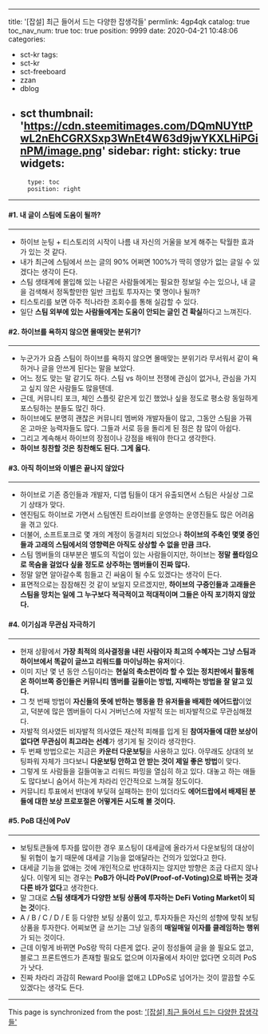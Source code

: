
---
title: '[잡설] 최근 들어서 드는 다양한 잡생각들'
permlink: 4gp4qk
catalog: true
toc_nav_num: true
toc: true
position: 9999
date: 2020-04-21 10:48:06
categories:
- sct-kr
tags:
- sct-kr
- sct-freeboard
- zzan
- dblog
- sct
thumbnail: 'https://cdn.steemitimages.com/DQmNUYttPwL2nEhCGRXSxp3WnEt4W63d9jwYKXLHiPGinPM/image.png'
sidebar:
    right:
        sticky: true
widgets:
    -
        type: toc
        position: right
---


#### #1. 내 글이 스팀에 도움이 될까?
---
- 하이브 눈팅 + 티스토리의 시작이 나름 내 자신의 거울을 보게 해주는 탁월한 효과가 있는 것 같다.
- 내가 최근에 스팀에서 쓰는 글의 90% 어쩌면 100%가 딱히 영양가 없는 글일 수 있겠다는 생각이 든다.
- 스팀 생태계에 몰입해 있는 나같은 사람들에게는 필요한 정보일 수는 있으나, 내 글을 검색해서 정독할만한 일반 크립토 투자자는 몇 명이나 될까?
- 티스토리를 보면 아주 적나라한 조회수를 통해 실감할 수 있다.
- 일단 **스팀 외부에 있는 사람들에게는 도움이 안되는 글인 건 확실**하다고 느껴진다.

#### #2. 하이브를 욕하지 않으면 몰매맞는 분위기?
---
- 누군가가 요즘 스팀이 하이브를 욕하지 않으면 몰매맞는 분위기라 무서워서 같이 욕하거나 글을 안쓰게 된다는 말을 보았다.
- 어느 정도 맞는 말 같기도 하다. 스팀 vs 하이브 전쟁에 관심이 없거나, 관심을 가지고 싶지 않은 사람들도 많을텐데.
- 근데, 커뮤니티 포크, 체인 스플릿 같은게 있긴 했었나 싶을 정도로 평소랑 동일하게 포스팅하는 분들도 많긴 하다.
- 하이브에도 분명히 괜찮은 커뮤니티 멤버와 개발자들이 많고, 그동안 스팀을 가꿔 온 고마운 능력자들도 많다. 그들과 서로 등을 돌리게 된 점은 참 많이 아쉽다.
- 그리고 계속해서 하이브의 장점이나 강점을 배워야 한다고 생각한다.
- **하이브 칭찬할 것은 칭찬해도 된다. 그게 옳다.**

#### #3. 아직 하이브와 이별은 끝나지 않았다
---
- 하이브로 기존 증인들과 개발자, 디앱 팀들이 대거 유출되면서 스팀은 사실상 그로기 상태가 맞다.
- 엔진팀도 하이브로 가면서 스팀엔진 트라이브를 운영하는 운영진들도 많은 어려움을 겪고 있다. 
- 더불어, 소프트포크로 몇 개의 계정이 동결처리 되었으나 **하이브의 주축인 몇몇 증인들과 고래의 스팀에서의 영향력은 아직도 상상할 수 없을 만큼 크다.**
- 스팀 멤버들의 대부분은 별도의 직업이 있는 사람들이지만, 하이브는 **정말 풀타임으로 목숨을 걸었다 싶을 정도로 상주하는 멤버들이 진짜 많다.**
- 정말 알면 알아갈수록 힘들고 긴 싸움이 될 수도 있겠다는 생각이 든다.
- 표면적으로는 잠잠해진 것 같이 보일지 모르겠지만, **하이브의 구증인들과 고래들은 스팀을 망치는 일에 그 누구보다 적극적이고 적대적이며 그들은 아직 포기하지 않았다.**

#### #4. 이기심과 무관심 자극하기
---
- 현재 상황에서 **가장 최적의 의사결정을 내린 사람이자 최고의 수혜자는 그냥 스팀과 하이브에서 똑같이 글쓰고 리워드를 마이닝하는 유저**이다. 
- 이미 지난 몇 년 동안 스팀이라는 **현실의 축소판이라 할 수 있는 정치판에서 활동해 온 하이브쪽 증인들은 커뮤니티 멤버를 길들이는 방법, 지배하는 방법을 잘 알고 있다.**
- 그 첫 번째 방법이 **자신들의 뜻에 반하는 행동을 한 유저들을 배제한 에어드랍**이었고, 덕분에 많은 멤버들이 다시 거버넌스에 자발적 또는 비자발적으로 무관심해졌다.
- 자발적 의사였든 비자발적 의사였든 재산적 피해를 입게 된 **참여자들에 대한 보상이 없다면 무관심이 최고라는 선례**가 생기게 될 것이라 생각한다.
- 두 번째 방법으로는 지금은 **카운터 다운보팅**을 사용하고 있다. 아무래도 상대의 보팅파워 자체가 크다보니 **다운보팅 안하고 안 받는 것이 제일 좋은 방법**이 맞다. 
- 그렇게 또 사람들을 길들여놓고 리워드 파밍을 열심히 하고 있다. 대놓고 하는 애들도 많다보니 숨어서 하는게 차라리 인간적으로 느껴질 정도이다.
- 커뮤니티 투표에서 반대에 부딪혀 실패하는 한이 있더라도 **에어드랍에서 배제된 분들에 대한 보상 프로포절은 어떻게든 시도해 볼 것이다.**

#### #5. PoB 대신에 PoV
---
- 보팅토큰들에 투자를 많이한 경우 포스팅이 대세글에 올라가서 다운보팅의 대상이 될 위협이 높기 때문에 대세글 기능을 없애달라는 건의가 있었다고 한다.
- 대세글 기능을 없애는 것에 개인적으로 반대하지는 않지만 방향은 조금 다르지 않나 싶다. 이렇게 되는 경우는 **PoB가 아니라 PoV(Proof-of-Voting)으로 바뀌는 것과 다른 바가 없다**고 생각한다.
- 말 그대로 **스팀 생태계가 다양한 보팅 상품에 투자하는 DeFi Voting Market이 되는 것**이다. 
- A / B / C / D / E 등 다양한 보팅 상품이 있고, 투자자들은 자신의 성향에 맞춰 보팅 상품을 투자한다. 어찌보면 글 쓰기는 그냥 일종의 **매일매일 이자를 클레임하는 행위**가 되는 것이다.
- 근데 이렇게 바뀌면 PoS랑 딱히 다른게 없다. 굳이 정성들여 글을 쓸 필요도 없고, 블로그 프론트엔드가 존재할 필요도 없으며 이자율에서 차이만 없다면 오히려 PoS가 낫다.
- 진짜 차라리 과감히 Reward Pool을 없애고 LDPoS로 넘어가는 것이 깔끔할 수도 있겠다는 생각도 든다.

- - -

This page is synchronized from the post: ['[잡설] 최근 들어서 드는 다양한 잡생각들'](https://steemit.com/@donekim/4gp4qk)

